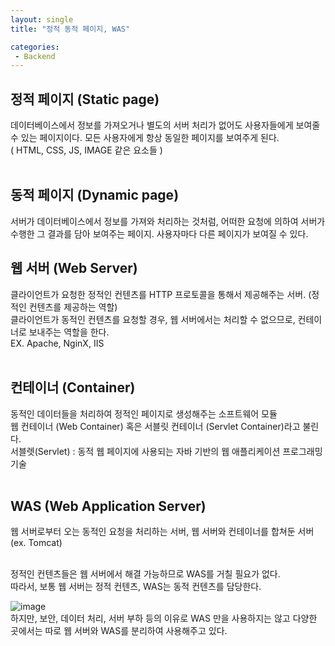 ```yaml
---
layout: single
title: "정적 동적 페이지, WAS"

categories:
 - Backend
---
```


## 정적 페이지 (Static page)
데이터베이스에서 정보를 가져오거나 별도의 서버 처리가 없어도 사용자들에게 보여줄 수 있는 페이지이다. 모든 사용자에게 항상 동일한 페이지를 보여주게 된다. <br>
( HTML, CSS, JS, IMAGE 같은 요소들 ) <br> <br>

## 동적 페이지 (Dynamic page)
서버가 데이터베이스에서 정보를 가져와 처리하는 것처럼, 어떠한 요청에 의하여 서버가 수행한 그 결과를 담아 보여주는 페이지. 사용자마다 다른 페이지가 보여질 수 있다. <br>

## 웹 서버 (Web Server)
클라이언트가 요청한 정적인 컨텐츠를 HTTP 프로토콜을 통해서 제공해주는 서버. (정적인 컨텐츠를 제공하는 역할) <br>
클라이언트가 동적인 컨텐츠를 요청할 경우, 웹 서버에서는 처리할 수 없으므로, 컨테이너로 보내주는 역할을 한다. <br>
EX. Apache, NginX, IIS <br> <br>


## 컨테이너 (Container)
동적인 데이터들을 처리하여 정적인 페이지로 생성해주는 소프트웨어 모듈 <br>
웹 컨테이너 (Web Container) 혹은 서블릿 컨테이너 (Servlet Container)라고 불린다. <br>
서블렛(Servlet) : 동적 웹 페이지에 사용되는 자바 기반의 웹 애플리케이션 프로그래밍 기술 <br> <br>

## WAS (Web Application Server)
웹 서버로부터 오는 동적인 요청을 처리하는 서버, 웹 서버와 컨테이너를 합쳐둔 서버 <br>
(ex. Tomcat) <br> <br>

정적인 컨텐츠들은 웹 서버에서 해결 가능하므로 WAS를 거칠 필요가 없다. <br>
따라서, 보통 웹 서버는 정적 컨텐츠, WAS는 동적 컨텐츠를 담당한다. <br>

![image](https://user-images.githubusercontent.com/81789003/197229692-2a89795b-6e7d-43d9-9bad-1d123b33f17a.png)
<br>
하지만, 보안, 데이터 처리, 서버 부하 등의 이유로 WAS 만을 사용하지는 않고 다양한 곳에서는 따로 웹 서버와 WAS를 분리하여 사용해주고 있다. 
 
